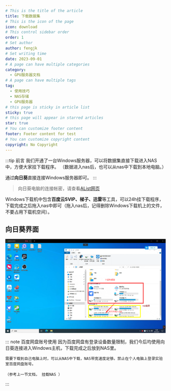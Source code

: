 ```yaml
---
# This is the title of the article
title: 下载数据集
# This is the icon of the page
icon: download
# This control sidebar order
order: 1
# Set author
author: fengjk
# Set writing time
date: 2023-09-01
# A page can have multiple categories
category:
  - GPU服务器文档
# A page can have multiple tags
tag:
  - 使用技巧
  - NAS存储
  - GPU服务器
# this page is sticky in article list
sticky: true
# this page will appear in starred articles
star: true
# You can customize footer content
footer: Footer content for test
# You can customize copyright content
copyright: No Copyright
---
```


:::tip 前言
我们开通了一台Windows服务器，可以将数据集直接下载进入NAS中，方便大家挂下载程序。
（数据进入nas后，也可以从nas中下载到本地电脑。）

通过**向日葵**直接连接Windows服务器即可。
:::

>向日葵电脑的连接帐密，请查看[AList网页](./alist.md)

Windows下载机中包含**百度云SVIP、梯子、迅雷**等工具，可以24h挂下载程序，下载完成之后拖入nas中即可（拖入nas后，记得删除Windows下载机上的文件，不要占用下载机空间）。

## **向日葵界面**

![直接在Windows里将下载的文件拖到NAS里](./img/filetran.png)

::: note 百度网盘账号使用
    因为百度网盘有登录设备数量限制，我们今后均使用向日葵连接进入Windows主机，下载完成之后放到NAS里。

    需要下载到自己电脑上时，可以从NAS中下载，NAS带宽速度足够。禁止在个人电脑上登录实验室百度网盘账号。
    
    （参考上一节文档， 挂载NAS ）
:::